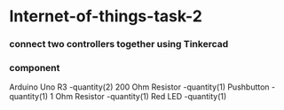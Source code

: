 # Internet-of-things-task-2
### connect two controllers together using Tinkercad
### component
Arduino Uno R3  -quantity(2)
200 Ohm Resistor  -quantity(1)
Pushbutton  -quantity(1)
1 Ohm Resistor  -quantity(1)
Red LED  -quantity(1)

